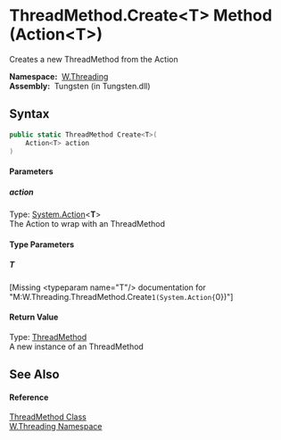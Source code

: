 ThreadMethod.Create&lt;T> Method (Action&lt;T>)
===============================================
   Creates a new ThreadMethod from the Action

  **Namespace:**  [W.Threading][1]  
  **Assembly:**  Tungsten (in Tungsten.dll)

Syntax
------

```csharp
public static ThreadMethod Create<T>(
	Action<T> action
)

```

#### Parameters

##### *action*
Type: [System.Action][2]&lt;**T**>  
The Action to wrap with an ThreadMethod

#### Type Parameters

##### *T*

[Missing &lt;typeparam name="T"/> documentation for "M:W.Threading.ThreadMethod.Create``1(System.Action{``0})"]


#### Return Value
Type: [ThreadMethod][3]  
A new instance of an ThreadMethod

See Also
--------

#### Reference
[ThreadMethod Class][3]  
[W.Threading Namespace][1]  

[1]: ../README.md
[2]: http://msdn.microsoft.com/en-us/library/018hxwa8
[3]: README.md